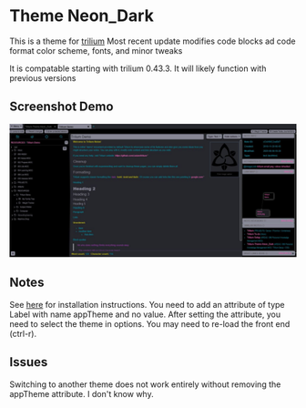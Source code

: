 # Theme Neon_Dark
This is a theme for [trilium](https://github.com/zadam/trilium)
Most recent update modifies code blocks ad code format color scheme, fonts, and minor tweaks

It is compatable starting with trilium 0.43.3. It will likely function with previous versions

## Screenshot Demo
![demo picture](/Screenshots/Neon_Dark_Demo1.jpg)

## Notes
See [here](https://github.com/zadam/trilium/wiki/Themes) for installation instructions. You need to add an attribute of type Label with name appTheme and no value. After setting the attribute, you need to select the theme in options. You may need to re-load the front end (ctrl-r).

## Issues
Switching to another theme does not work entirely without removing the appTheme attribute. I don't know why.
